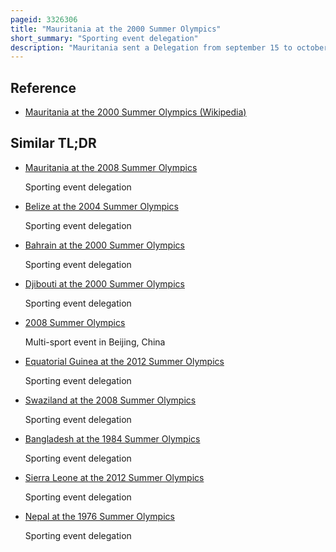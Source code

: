 ```yaml
---
pageid: 3326306
title: "Mauritania at the 2000 Summer Olympics"
short_summary: "Sporting event delegation"
description: "Mauritania sent a Delegation from september 15 to october 1 2000 to compete at the Summer Olympics 2000 in Sydney Australia. This was the fifth Time the african Nation competed at the Olympics in Summer. The mauritanian Delegation consisted of two Track and Field Athletes fatou Dieng mohamed ould bidjel and sidi mohamed. No One has advanced beyond the first Round of their respective Events."
---
```


## Reference

- [Mauritania at the 2000 Summer Olympics (Wikipedia)](https://en.wikipedia.org/?curid=3326306)

## Similar TL;DR

- [Mauritania at the 2008 Summer Olympics](/tldr/en/mauritania-at-the-2008-summer-olympics)

  Sporting event delegation

- [Belize at the 2004 Summer Olympics](/tldr/en/belize-at-the-2004-summer-olympics)

  Sporting event delegation

- [Bahrain at the 2000 Summer Olympics](/tldr/en/bahrain-at-the-2000-summer-olympics)

  Sporting event delegation

- [Djibouti at the 2000 Summer Olympics](/tldr/en/djibouti-at-the-2000-summer-olympics)

  Sporting event delegation

- [2008 Summer Olympics](/tldr/en/2008-summer-olympics)

  Multi-sport event in Beijing, China

- [Equatorial Guinea at the 2012 Summer Olympics](/tldr/en/equatorial-guinea-at-the-2012-summer-olympics)

  Sporting event delegation

- [Swaziland at the 2008 Summer Olympics](/tldr/en/swaziland-at-the-2008-summer-olympics)

  Sporting event delegation

- [Bangladesh at the 1984 Summer Olympics](/tldr/en/bangladesh-at-the-1984-summer-olympics)

  Sporting event delegation

- [Sierra Leone at the 2012 Summer Olympics](/tldr/en/sierra-leone-at-the-2012-summer-olympics)

  Sporting event delegation

- [Nepal at the 1976 Summer Olympics](/tldr/en/nepal-at-the-1976-summer-olympics)

  Sporting event delegation
